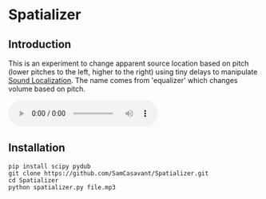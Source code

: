 # Spatializer

## Introduction

This is an experiment to change apparent source location based on pitch (lower pitches to the left, higher to the right) using tiny delays to manipulate [Sound Localization](https://en.wikipedia.org/wiki/Sound_localization). The name comes from 'equalizer' which changes volume based on pitch. 

![Sample output](http://sam.casavant.org/assets/spatializer/sa.mp3 "Spatialized output from the Spirited Away soundtrack")

## Installation

```
pip install scipy pydub
git clone https://github.com/SamCasavant/Spatializer.git
cd Spatializer
python spatializer.py file.mp3
```